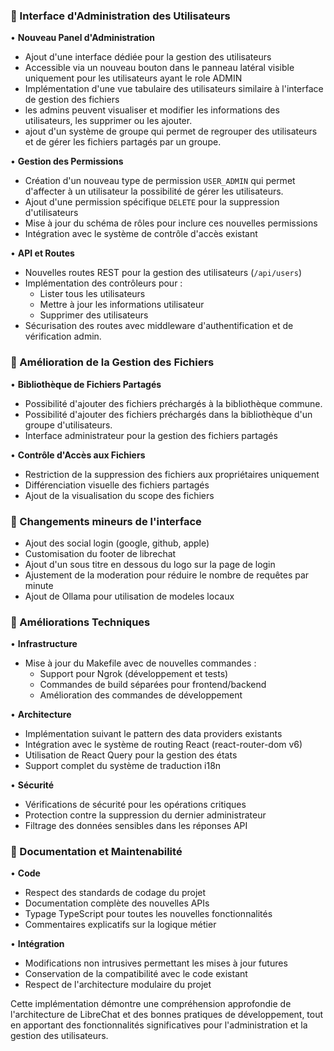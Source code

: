 ### 🔹 Interface d'Administration des Utilisateurs

• **Nouveau Panel d'Administration**

- Ajout d'une interface dédiée pour la gestion des utilisateurs
- Accessible via un nouveau bouton dans le panneau latéral visible uniquement pour les utilisateurs ayant le role ADMIN
- Implémentation d'une vue tabulaire des utilisateurs similaire à l'interface de gestion des fichiers
- les admins peuvent visualiser et modifier les informations des utilisateurs, les supprimer ou les ajouter.
- ajout d'un système de groupe qui permet de regrouper des utilisateurs et de gérer les fichiers partagés par un groupe.

• **Gestion des Permissions**

- Création d'un nouveau type de permission `USER_ADMIN` qui permet d'affecter à un utilisateur la possibilité de gérer les utilisateurs.
- Ajout d'une permission spécifique `DELETE` pour la suppression d'utilisateurs
- Mise à jour du schéma de rôles pour inclure ces nouvelles permissions
- Intégration avec le système de contrôle d'accès existant

• **API et Routes**

- Nouvelles routes REST pour la gestion des utilisateurs (`/api/users`)
- Implémentation des contrôleurs pour :
  - Lister tous les utilisateurs
  - Mettre à jour les informations utilisateur
  - Supprimer des utilisateurs
- Sécurisation des routes avec middleware d'authentification et de vérification admin.

### 🔹 Amélioration de la Gestion des Fichiers

• **Bibliothèque de Fichiers Partagés**

- Possibilité d'ajouter des fichiers préchargés à la bibliothèque commune.
- Possibilité d'ajouter des fichiers préchargés dans la bibliothèque d'un groupe d'utilisateurs.
- Interface administrateur pour la gestion des fichiers partagés

• **Contrôle d'Accès aux Fichiers**

- Restriction de la suppression des fichiers aux propriétaires uniquement
- Différenciation visuelle des fichiers partagés
- Ajout de la visualisation du scope des fichiers

### 🔹 Changements mineurs de l'interface

- Ajout des social login (google, github, apple)
- Customisation du footer de librechat
- Ajout d'un sous titre en dessous du logo sur la page de login
- Ajustement de la moderation pour réduire le nombre de requêtes par minute
- Ajout de Ollama pour utilisation de modeles locaux

### 🔹 Améliorations Techniques

• **Infrastructure**

- Mise à jour du Makefile avec de nouvelles commandes :
  - Support pour Ngrok (développement et tests)
  - Commandes de build séparées pour frontend/backend
  - Amélioration des commandes de développement

• **Architecture**

- Implémentation suivant le pattern des data providers existants
- Intégration avec le système de routing React (react-router-dom v6)
- Utilisation de React Query pour la gestion des états
- Support complet du système de traduction i18n

• **Sécurité**

- Vérifications de sécurité pour les opérations critiques
- Protection contre la suppression du dernier administrateur
- Filtrage des données sensibles dans les réponses API

### 🔹 Documentation et Maintenabilité

• **Code**

- Respect des standards de codage du projet
- Documentation complète des nouvelles APIs
- Typage TypeScript pour toutes les nouvelles fonctionnalités
- Commentaires explicatifs sur la logique métier

• **Intégration**

- Modifications non intrusives permettant les mises à jour futures
- Conservation de la compatibilité avec le code existant
- Respect de l'architecture modulaire du projet

Cette implémentation démontre une compréhension approfondie de l'architecture de LibreChat et des bonnes pratiques de développement, tout en apportant des fonctionnalités significatives pour l'administration et la gestion des utilisateurs.
